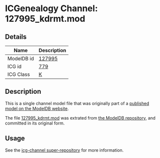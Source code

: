 # ICGenealogy Channel: 127995\_kdrmt.mod

## Details

Name | Description
---- | -----------
ModelDB id | [127995](http://senselab.med.yale.edu/ModelDB/ShowModel.cshtml?model=127995)
ICG id | [779](http://icg.neurotheory.ox.ac.uk/channels/1/779)
ICG Class | [K](http://icg.neurotheory.ox.ac.uk/channels/1)

## Description

This is a single channel model file that was originally part of a [published model on the ModelDB website](http://senselab.med.yale.edu/mModelDB/ShowModel.cshtml?model=127995).

The file [127995\_kdrmt.mod](127995_kdrmt.mod) was extrated from [the ModelDB repository](http://senselab.med.yale.edu/ModelDB/ShowModel.cshtml?model=127995), and committed in its original form.

## Usage

See the [icg-channel super-repository](https://github.com/icgenealogy/icg-channels) for more information.